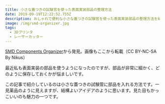 ```yaml
---
title: 小さな蓋つきの試験官を使った表面実装部品の整理方法
date: 2019-09-19T12:22:52.755Z
description: おしゃれで便利な小さな蓋つきの試験官を使った表面実装部品の整理方法を紹介します。
image: /img/smd-organizer.jpg
tags:
  - 3Dプリンタ
  - レーザーカッター
---
```

[SMD Components Organizer](https://www.instructables.com/id/SMD-Components-Organizer/)から発見。画像もここから転載（CC BY-NC-SA By Nikus）

最近私も表面実装の部品を使うようになったのですが、部品が非常に細かく、どのように保存しておくかが悩ましいです。

この記事で紹介しているのは小さな蓋つきの試験管に部品を入れる方法です。一見薬品のように見えますが、結構よいアイデアのように思います。見た目もかっこいいのも魅力の一つです。
